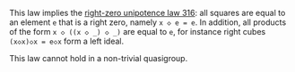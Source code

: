 This law implies the [right-zero unipotence law 316](https://teorth.github.io/equational_theories/implications/?316): all squares are equal to an element `e` that is a right zero, namely `x ◇ e = e`.  In addition, all products of the form `x ◇ ((x ◇ _) ◇ _)` are equal to `e`, for instance right cubes `(x◇x)◇x = e◇x` form a left ideal.

This law cannot hold in a non-trivial quasigroup.
